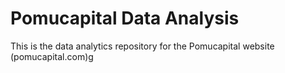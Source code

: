 # Pomucapital Data Analysis
This is the data analytics repository for the Pomucapital website (pomucapital.com)g